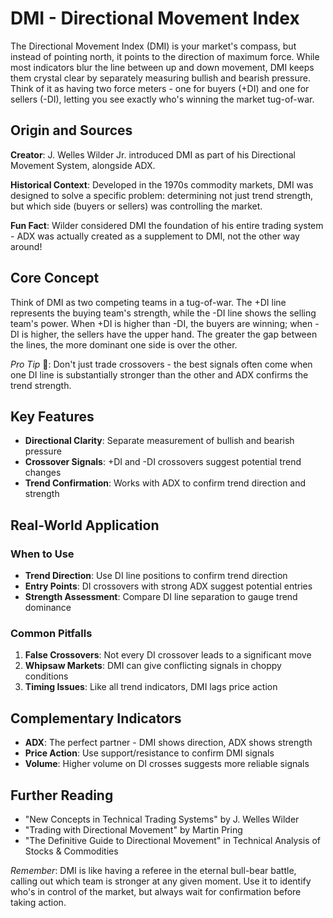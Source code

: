 # DMI - Directional Movement Index

The Directional Movement Index (DMI) is your market's compass, but instead of pointing north, it points to the direction of maximum force. While most indicators blur the line between up and down movement, DMI keeps them crystal clear by separately measuring bullish and bearish pressure. Think of it as having two force meters - one for buyers (+DI) and one for sellers (-DI), letting you see exactly who's winning the market tug-of-war.

## Origin and Sources
**Creator**: J. Welles Wilder Jr. introduced DMI as part of his Directional Movement System, alongside ADX.

**Historical Context**: Developed in the 1970s commodity markets, DMI was designed to solve a specific problem: determining not just trend strength, but which side (buyers or sellers) was controlling the market.

**Fun Fact**: Wilder considered DMI the foundation of his entire trading system - ADX was actually created as a supplement to DMI, not the other way around!

## Core Concept
Think of DMI as two competing teams in a tug-of-war. The +DI line represents the buying team's strength, while the -DI line shows the selling team's power. When +DI is higher than -DI, the buyers are winning; when -DI is higher, the sellers have the upper hand. The greater the gap between the lines, the more dominant one side is over the other.

*Pro Tip* 🎯: Don't just trade crossovers - the best signals often come when one DI line is substantially stronger than the other and ADX confirms the trend strength.

## Key Features
- **Directional Clarity**: Separate measurement of bullish and bearish pressure
- **Crossover Signals**: +DI and -DI crossovers suggest potential trend changes
- **Trend Confirmation**: Works with ADX to confirm trend direction and strength

## Real-World Application
### When to Use
- **Trend Direction**: Use DI line positions to confirm trend direction
- **Entry Points**: DI crossovers with strong ADX suggest potential entries
- **Strength Assessment**: Compare DI line separation to gauge trend dominance

### Common Pitfalls
1. **False Crossovers**: Not every DI crossover leads to a significant move
2. **Whipsaw Markets**: DMI can give conflicting signals in choppy conditions
3. **Timing Issues**: Like all trend indicators, DMI lags price action

## Complementary Indicators
- **ADX**: The perfect partner - DMI shows direction, ADX shows strength
- **Price Action**: Use support/resistance to confirm DMI signals
- **Volume**: Higher volume on DI crosses suggests more reliable signals

## Further Reading
- "New Concepts in Technical Trading Systems" by J. Welles Wilder
- "Trading with Directional Movement" by Martin Pring
- "The Definitive Guide to Directional Movement" in Technical Analysis of Stocks & Commodities

*Remember*: DMI is like having a referee in the eternal bull-bear battle, calling out which team is stronger at any given moment. Use it to identify who's in control of the market, but always wait for confirmation before taking action.